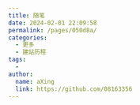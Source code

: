 ```yaml
---
title: 随笔
date: 2024-02-01 22:09:58
permalink: /pages/050d8a/
categories:
  - 更多
  - 建站历程
tags:
  - 
author: 
  name: aXing
  link: https://github.com/08163356
---
```




